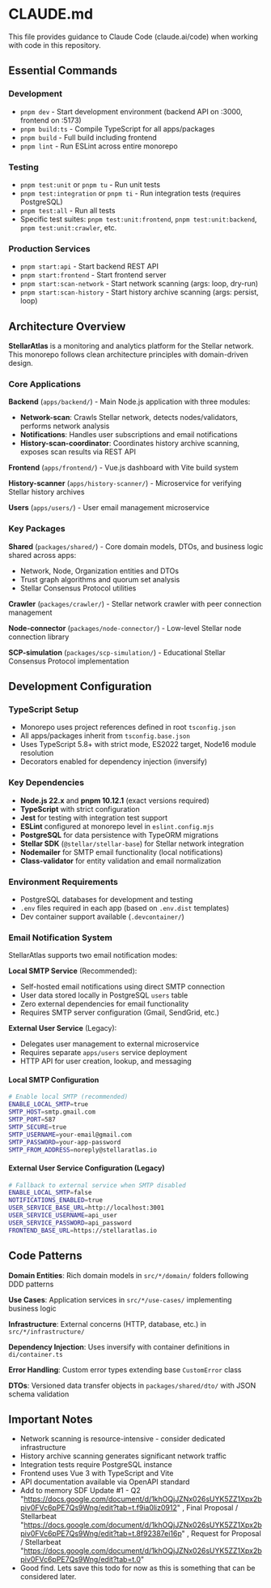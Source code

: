 # CLAUDE.md

This file provides guidance to Claude Code (claude.ai/code) when working with code in this repository.

## Essential Commands

### Development
- `pnpm dev` - Start development environment (backend API on :3000, frontend on :5173)
- `pnpm build:ts` - Compile TypeScript for all apps/packages
- `pnpm build` - Full build including frontend
- `pnpm lint` - Run ESLint across entire monorepo

### Testing  
- `pnpm test:unit` or `pnpm tu` - Run unit tests
- `pnpm test:integration` or `pnpm ti` - Run integration tests (requires PostgreSQL)
- `pnpm test:all` - Run all tests
- Specific test suites: `pnpm test:unit:frontend`, `pnpm test:unit:backend`, `pnpm test:unit:crawler`, etc.

### Production Services
- `pnpm start:api` - Start backend REST API
- `pnpm start:frontend` - Start frontend server
- `pnpm start:scan-network` - Start network scanning (args: loop, dry-run)
- `pnpm start:scan-history` - Start history archive scanning (args: persist, loop)

## Architecture Overview

**StellarAtlas** is a monitoring and analytics platform for the Stellar network. This monorepo follows clean architecture principles with domain-driven design.

### Core Applications

**Backend** (`apps/backend/`) - Main Node.js application with three modules:
- **Network-scan**: Crawls Stellar network, detects nodes/validators, performs network analysis
- **Notifications**: Handles user subscriptions and email notifications  
- **History-scan-coordinator**: Coordinates history archive scanning, exposes scan results via REST API

**Frontend** (`apps/frontend/`) - Vue.js dashboard with Vite build system

**History-scanner** (`apps/history-scanner/`) - Microservice for verifying Stellar history archives

**Users** (`apps/users/`) - User email management microservice

### Key Packages

**Shared** (`packages/shared/`) - Core domain models, DTOs, and business logic shared across apps:
- Network, Node, Organization entities and DTOs
- Trust graph algorithms and quorum set analysis
- Stellar Consensus Protocol utilities

**Crawler** (`packages/crawler/`) - Stellar network crawler with peer connection management

**Node-connector** (`packages/node-connector/`) - Low-level Stellar node connection library

**SCP-simulation** (`packages/scp-simulation/`) - Educational Stellar Consensus Protocol implementation

## Development Configuration

### TypeScript Setup
- Monorepo uses project references defined in root `tsconfig.json`
- All apps/packages inherit from `tsconfig.base.json` 
- Uses TypeScript 5.8+ with strict mode, ES2022 target, Node16 module resolution
- Decorators enabled for dependency injection (inversify)

### Key Dependencies
- **Node.js 22.x** and **pnpm 10.12.1** (exact versions required)
- **TypeScript** with strict configuration
- **Jest** for testing with integration test support
- **ESLint** configured at monorepo level in `eslint.config.mjs`
- **PostgreSQL** for data persistence with TypeORM migrations
- **Stellar SDK** (`@stellar/stellar-base`) for Stellar network integration
- **Nodemailer** for SMTP email functionality (local notifications)
- **Class-validator** for entity validation and email normalization

### Environment Requirements
- PostgreSQL databases for development and testing
- `.env` files required in each app (based on `.env.dist` templates)
- Dev container support available (`.devcontainer/`)

### Email Notification System
StellarAtlas supports two email notification modes:

**Local SMTP Service** (Recommended):
- Self-hosted email notifications using direct SMTP connection
- User data stored locally in PostgreSQL `users` table
- Zero external dependencies for email functionality
- Requires SMTP server configuration (Gmail, SendGrid, etc.)

**External User Service** (Legacy):
- Delegates user management to external microservice
- Requires separate `apps/users` service deployment
- HTTP API for user creation, lookup, and messaging

#### Local SMTP Configuration
```bash
# Enable local SMTP (recommended)
ENABLE_LOCAL_SMTP=true
SMTP_HOST=smtp.gmail.com
SMTP_PORT=587
SMTP_SECURE=true
SMTP_USERNAME=your-email@gmail.com
SMTP_PASSWORD=your-app-password
SMTP_FROM_ADDRESS=noreply@stellaratlas.io
```

#### External User Service Configuration (Legacy)
```bash
# Fallback to external service when SMTP disabled
ENABLE_LOCAL_SMTP=false
NOTIFICATIONS_ENABLED=true
USER_SERVICE_BASE_URL=http://localhost:3001
USER_SERVICE_USERNAME=api_user
USER_SERVICE_PASSWORD=api_password
FRONTEND_BASE_URL=https://stellaratlas.io
```

## Code Patterns

**Domain Entities**: Rich domain models in `src/*/domain/` folders following DDD patterns

**Use Cases**: Application services in `src/*/use-cases/` implementing business logic

**Infrastructure**: External concerns (HTTP, database, etc.) in `src/*/infrastructure/`

**Dependency Injection**: Uses inversify with container definitions in `di/container.ts`

**Error Handling**: Custom error types extending base `CustomError` class

**DTOs**: Versioned data transfer objects in `packages/shared/dto/` with JSON schema validation

## Important Notes

- Network scanning is resource-intensive - consider dedicated infrastructure
- History archive scanning generates significant network traffic
- Integration tests require PostgreSQL instance
- Frontend uses Vue 3 with TypeScript and Vite
- API documentation available via OpenAPI standard
- Add to memory SDF Update #1 - Q2 "https://docs.google.com/document/d/1khOQjJZNx026sUYK5ZZ1Xpx2bpiv0FVc6pPE7Qs9Wng/edit?tab=t.f9ia0liz0912" , Final  Proposal / Stellarbeat "https://docs.google.com/document/d/1khOQjJZNx026sUYK5ZZ1Xpx2bpiv0FVc6pPE7Qs9Wng/edit?tab=t.8f92387ei16p" , Request for Proposal / Stellarbeat "https://docs.google.com/document/d/1khOQjJZNx026sUYK5ZZ1Xpx2bpiv0FVc6pPE7Qs9Wng/edit?tab=t.0"
- Good find. Lets save this todo for now as this is something that can be considered later.